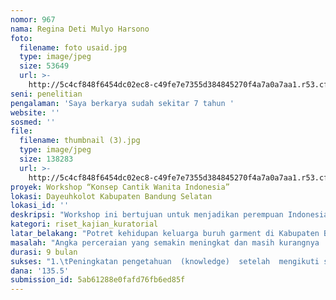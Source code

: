 ```yaml
---
nomor: 967
nama: Regina Deti Mulyo Harsono
foto:
  filename: foto usaid.jpg
  type: image/jpeg
  size: 53649
  url: >-
    http://5c4cf848f6454dc02ec8-c49fe7e7355d384845270f4a7a0a7aa1.r53.cf2.rackcdn.com/23c71eb6-955b-48c3-81d1-9b5d22a408e1/foto%20usaid.jpg
seni: penelitian
pengalaman: 'Saya berkarya sudah sekitar 7 tahun '
website: ''
sosmed: ''
file:
  filename: thumbnail (3).jpg
  type: image/jpeg
  size: 138283
  url: >-
    http://5c4cf848f6454dc02ec8-c49fe7e7355d384845270f4a7a0a7aa1.r53.cf2.rackcdn.com/6bafa0bc-ee01-49d5-bfc4-6959d44748c2/thumbnail%20(3).jpg
proyek: Workshop “Konsep Cantik Wanita Indonesia”
lokasi: Dayeuhkolot Kabupaten Bandung Selatan
lokasi_id: ''
deskripsi: "Workshop ini bertujuan untuk menjadikan perempuan Indonesia khususnya perempuan dari golongan ekonomi menengah ke bawah sebagai perempuan yang cantik fisik, cantik hati pikiran dan cantik finansial.  Ada tiga  tahapan kegiatan yang akan dilakukan:\r\n1.\tPengenalan (Self Awareness) \r\nPada tahap ini para perempuan akan diberikan seminar yang akan memberkan kesadaran tentang peran mereka sebagai perempuan yang harus :\r\n•\tCantik Fisik\r\n•\tCantik Hati dan Pikiran\r\n•\tCantik Finansial\r\n2.\tPenerapan (Implementation)\r\nPada tahap penerapan ini akan terbagi menjadi dua kegiatan yaitu :\r\n•\tPelatihan  “Ketrampilan Hidup berbasis Keuangan”  dimana pelatihan ini menggabungkan antara materi pengelolaan keuangan (literasi keuangan ) dengan materi soft skill (penguatan karakter  positif)\r\n•\tPelatihan  “belajar menjadi  MomsPreneur” dimana para peremjpuan diajarkan bagaimana membuat ide usaha yang sederhana sebagai solusi dalam pengelolaan keuangan\r\n\r\n3.\tEvaluasi (Monitoring & Evaluation)\r\nTim akan selalu melakukan evaluasi untuk mengetahui apakah semua yang telah dilakukan memberikan manfaat dan nilai tambah bagi mereka. Harapannya perempuan sebagai istri dan ibu dapat berperan penting di dalam perekonomian keluarga.\r\n"
kategori: riset_kajian_kuratorial
latar_belakang: "Potret kehidupan keluarga buruh garment di Kabupaten Bandung Selatan yang memiliki tingkat ekonomi rendah. Kondisi keuangan yang tidak cukup karena upah yang diterima di bawah standar Upah Minimum Regional (UMR) sedangkan kebutuhan ekonomi semakin meningkat seringkali menjadi pemicu pertengkaran dan masalah perceraian di dalam keluarga. Penghasilan suami yang rendah, kebutuhan ekonomi dan pendidikan anak yang semakin meningkat seringkali menimbulkan depresi bagi perempuan sebagai istri dan ibu. Menghadapi kondisi demikian perempuan tidak dapat mengelola hati dan  berpikir positif sehingga memicu pertengkaran karena tidak dapat berkomunikasi dengan baik dan efektif dengan pasangannya. Kemudian menjadikannya tidak peduli pada kesehatan fisik dan penampilannya. Akhir dari kondisi ini adalah perceraian yang semakin meningkat di kalangan keluarga buruh garment di Kabupaten Bandung Selatan. Jumlah  angka perceraian kabupaten bandung saat ini rata-rata 500 – 700 /bulan  memang cukup memprihatinkan.\r\nUntuk memutus mata rantai yang terus berlangsung demikian dibutuhkan pemahaman yang mendalam bagi perempuan untuk mulai “menyelesaikan dirinya” sehingga ditemukan solusi yang baik untuk menjadikan perempuan cantik fisik, cantik hati pikiran dan cantik finansial minimal di dalam lingkungan keluarganya. \r\n"
masalah: "Angka perceraian yang semakin meningkat dan masih kurangnya  ketrampilan  para perempuan dalam mengelola dirinya serta masih kurangnya  lembaga dan komunitas yang peduli dan membantu meningkatkan kemampuan para perempuan dalam meningkatkan ketampilan dirinya sehingga mampu menjalankan perannya dengan baik dan mampu menurunkan angka perceraian di kabupaten bandung.\r\n\tSaya sebagai pemerhati kaum perempuan  sangat peduli dengan peningkatan kompetensi para perempuan untuk berperan lebih baik sebagai istri, sebagai ibu dan sebagai bagian di dalam komunitas nya (masyarakat), Namun selama ini (sejak tahun 2012) saya berusaha untuk menjalankan program ini baru terlaksana  beberapa kali saja karena keterbatasn biaya dan juga keterbatasan sumber daya yang mau terlibat di dalam program ini. Dana terbatas karena untuk melaksanakan program ini harus terus berkelanjutan dan juga harus pihak yang berkolaborasi baik di dalam pendanaan dan juga kolaborasi di dalam sumber daya (sumbang pikiran, tenaga,dll)\r\n\tKarena itu saya berusaha untuk mencari pihak-pihak yang juga peduli  dan mau berkolaborasi  dengan saya untuk saya membuat program edukasi  bagi para perempuan  di kabupaten selatan .\r\n"
durasi: 9 bulan
sukses: "1.\tPeningkatan pengetahuan  (knowledge)  setelah  mengikuti seminar/pelatihan \r\n2.\tPerubahan perilaku menjadi lebih cantik fisik, hati pikiran dan finansial\r\n3.\tMemiiki ide usaha yang akan dikembangkan \r\n4.\tMembentuk komunitas perempuan kabupaten bandung yang berkelanjutan\r\nPengukuran indicator sukses ini berdasarkan hasil evaluasi dari alat evaluasi proyek\r\n"
dana: '135.5'
submission_id: 5ab61288e0fafd76fb6ed85f
---
```

